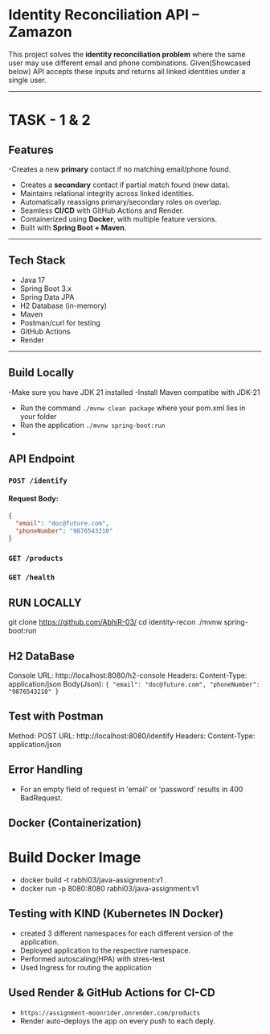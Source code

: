 # Identity Reconciliation API – Zamazon

This project solves the **identity reconciliation problem** where the same user may use different email and phone combinations. Given(Showcased below) API accepts these inputs and returns all linked identities under a single user.

---
# TASK - 1 & 2

## Features

-Creates a new **primary** contact if no matching email/phone found.
- Creates a **secondary** contact if partial match found (new data).
- Maintains relational integrity across linked identities.
- Automatically reassigns primary/secondary roles on overlap.
- Seamless **CI/CD** with GitHub Actions and Render.
- Containerized using **Docker**, with multiple feature versions.
- Built with **Spring Boot + Maven**.

---

## Tech Stack

- Java 17
- Spring Boot 3.x
- Spring Data JPA
- H2 Database (in-memory)
- Maven
- Postman/curl for testing
- GitHub Actions
- Render
---


## Build Locally
-Make sure you have JDK 21 installed
-Install Maven compatibe with JDK-21
- Run the command `./mvnw clean package` where your pom.xml lies in your folder
- Run the application `./mvnw spring-boot:run`
- 
##  API Endpoint

### `POST /identify`

#### Request Body:
```json
{
  "email": "doc@future.com",
  "phoneNumber": "9876543210"
}
```
### `GET /products`

### `GET /health`

## RUN LOCALLY
git clone https://github.com/AbhiR-03/<Repo-name>
cd identity-recon
./mvnw spring-boot:run

## H2 DataBase
Console URL: http://localhost:8080/h2-console
Headers: Content-Type: application/json
Body(Json): ```{
  "email": "doc@future.com",
  "phoneNumber": "9876543210"
}```

## Test with Postman
Method: POST
URL: http://localhost:8080/identify
Headers: Content-Type: application/json

## Error Handling 
- For an empty field of request in 'email' or 'password' results in 400 BadRequest.

## Docker (Containerization)
# Build Docker Image
- docker build -t rabhi03/java-assignment:v1 .
- docker run -p 8080:8080 rabhi03/java-assignment:v1

## Testing with KIND (Kubernetes IN Docker)
- created 3 different namespaces for each different version of the application.
- Deployed application to the respective namespace.
- Performed autoscaling(HPA) with stres-test
- Used Ingress for routing the application

## Used Render & GitHub Actions for CI-CD
- `https://assignment-moonrider.onrender.com/products`
- Render auto-deploys the app on every push to each deply.
